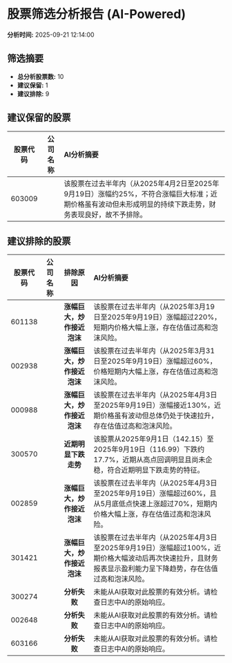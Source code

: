 # 股票筛选分析报告 (AI-Powered)

**分析时间:** 2025-09-21 12:14:00

## 筛选摘要

- **总分析股票数:** 10
- **建议保留:** 1
- **建议排除:** 9

## 建议保留的股票

| 股票代码 | 公司名称 | AI分析摘要 |
|:---:|:---:|:---|
| 603009 |  | 该股票在过去半年内（从2025年4月2日至2025年9月19日）涨幅约25%，不符合涨幅巨大标准；近期价格虽有波动但未形成明显的持续下跌走势，财务表现良好，故不予排除。 |

## 建议排除的股票

| 股票代码 | 公司名称 | 排除原因 | AI分析摘要 |
|:---:|:---:|:---:|:---|
| 601138 |  | **涨幅巨大，炒作接近泡沫** | 该股票在过去半年内（从2025年3月19日至2025年9月19日）涨幅超过220%，短期内价格大幅上涨，存在估值过高和泡沫风险。 |
| 002938 |  | **涨幅巨大，炒作接近泡沫** | 该股票在过去半年内（从2025年3月31日至2025年9月19日）涨幅超过60%，价格短期内大幅上涨，存在估值过高和泡沫风险。 |
| 000988 |  | **涨幅巨大，炒作接近泡沫** | 该股票在过去半年内（从2025年4月3日至2025年9月19日）涨幅接近130%，近期价格虽有波动但总体仍处于快速拉升，存在估值过高和泡沫风险。 |
| 300570 |  | **近期明显下跌走势** | 该股票从2025年9月1日（142.15）至2025年9月19日（116.99）下跌约17.7%，近期从高点回调明显且尚未企稳，符合近期明显下跌走势的特征。 |
| 002859 |  | **涨幅巨大，炒作接近泡沫** | 该股票在过去半年内（从2025年4月3日至2025年9月19日）涨幅超过60%，且从5月底低点快速上涨超过70%，短期内价格大幅上涨，存在估值过高和泡沫风险。 |
| 301421 |  | **涨幅巨大，炒作接近泡沫** | 该股票在过去半年内（从2025年4月3日至2025年9月19日）涨幅超过100%，近期价格大幅波动后再次快速拉升，且财务报表显示盈利能力呈下降趋势，存在估值过高和泡沫风险。 |
| 300274 |  | **分析失败** | 未能从AI获取对此股票的有效分析。请检查日志中AI的原始响应。 |
| 002648 |  | **分析失败** | 未能从AI获取对此股票的有效分析。请检查日志中AI的原始响应。 |
| 603166 |  | **分析失败** | 未能从AI获取对此股票的有效分析。请检查日志中AI的原始响应。 |
